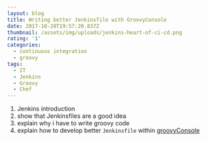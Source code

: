 ```yaml
---
layout: blog
title: Writing better Jenkinsfile with GroovyConsole
date: 2017-10-28T19:57:20.837Z
thumbnail: /assets/img/uploads/jenkins-heart-of-ci-cd.png
rating: '1'
categories:
  - continuous integration
  - groovy
tags:
  - IT
  - Jenkins
  - Groovy
  - Chef
---
```

1. Jenkins introduction
2. show that Jenkinsfiles are a good idea
3. explain why i have to write groovy code
4. explain how to develop better `Jenkinsfile` within [groovyConsole](http://groovy-lang.org/groovyconsole.html)

